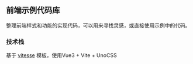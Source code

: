 ## 前端示例代码库

整理前端样式和功能的实现代码，可以用来寻找灵感，或直接使用示例中的代码。

### 技术栈

基于 [vitesse](https://github.com/antfu/vitesse) 模板，使用Vue3 + Vite + UnoCSS